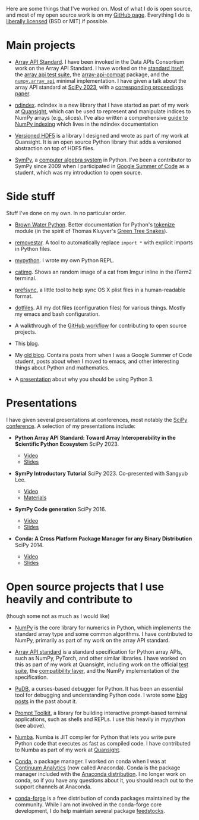 Here are some things that I've worked on. Most of what I do is open source,
and most of my open source work is on my
[GitHub page](https://github.com/asmeurer). Everything I do is
[liberally licensed](http://copyfree.org/) (BSD or MIT) if possible.

# Main projects

- [Array API Standard](https://data-apis.org/array-api/latest/). I have been
  invoked in the Data APIs Consortium work on the Array API Standard. I have
  worked on the [standard itself](https://github.com/data-apis/array-api), the
  [array api test suite](https://github.com/data-apis/array-api-tests), the
  [array-api-compat](https://github.com/data-apis/array-api-compat) package,
  and the
  [`numpy.array_api`](https://numpy.org/devdocs/reference/array_api.html)
  minimal implementation. I have given a talk about the array API standard at
  [SciPy 2023](https://www.youtube.com/watch?v=16rB-fosAWw), with a
  [corresponding proceedings
  paper](https://conference.scipy.org/proceedings/scipy2023/aaron_meurer.html).

- [ndindex](https://quansight-labs.github.io/ndindex/). ndindex is a new library
  that I have started as part of my work at
  [Quansight](https://www.quansight.com/), which can be used to represent and
  manipulate indices to NumPy arrays (e.g., slices). I've also written a
  comprehensive [guide to NumPy
  indexing](https://quansight-labs.github.io/ndindex/indexing-guide/index.html)
  which lives in the ndindex documentation

- [Versioned HDF5](https://github.com/deshaw/versioned-hdf5) is a library I
  designed and wrote as part of my work at Quansight. It is an open source Python
  library that adds a versioned abstraction on top of HDF5 files.

- [SymPy](http://www.sympy.org/en/index.html), a [computer algebra
  system](https://en.wikipedia.org/wiki/Computer_algebra_system) in Python.
  I've been a contributor to SymPy since 2009 when I participated in [Google
  Summer of Code](https://summerofcode.withgoogle.com/) as a student, which
  was my introduction to open source.

# Side stuff

Stuff I've done on my own. In no particular order.

- [Brown Water Python](https://www.asmeurer.com/brown-water-python/). Better
  documentation for Python's
  [tokenize](https://docs.python.org/3/library/tokenize.html) module (in the
  spirit of Thomas Kluyver's [Green Tree
  Snakes](https://greentreesnakes.readthedocs.io/en/latest/)).

- [removestar](https://www.asmeurer.com/removestar/). A tool to automatically
  replace `import *` with explicit imports in Python files.

- [mypython](https://github.com/asmeurer/mypython). I wrote my own Python
  REPL.

- [catimg](https://github.com/asmeurer/catimg/). Shows an random image of a
  cat from Imgur inline in the iTerm2 terminal.

- [prefsync](https://github.com/asmeurer/prefsync), a little tool to help
  sync OS X plist files in a human-readable format.

- [dotfiles](https://github.com/asmeurer/dotfiles). All my dot files
  (configuration files) for various things. Mostly my emacs and bash
  configuration.

- A walkthrough of the
  [GitHub workflow](http://asmeurer.com/git-workflow) for contributing
  to open source projects.

- This [blog](https://github.com/asmeurer/blog).

- My [old blog](https://asmeurersympy.wordpress.com/). Contains posts from
  when I was a Google Summer of Code student, posts about when I moved to
  emacs, and other interesting things about Python and mathematics.

- A
  [presentation](https://asmeurer.github.io/python3-presentation/slides.html)
  about why you should be using Python 3.

# Presentations

I have given several presentations at conferences, most notably the [SciPy
conference](https://conference.scipy.org/). A selection of my presentations
include:

- **Python Array API Standard: Toward Array Interoperability in the Scientific
  Python Ecosystem** SciPy 2023.
  - [Video](https://www.youtube.com/watch?v=16rB-fosAWw)
  - [Slides](https://speakerdeck.com/asmeurer/python-array-api-standard-toward-array-interoperability-in-the-scientific-python-ecosystem)

- **SymPy Introductory Tutorial** SciPy 2023. Co-presented with Sangyub Lee.
  - [Video](https://www.youtube.com/watch?v=FZWevQ6Xz6U)
  - [Materials](https://github.com/sympy/scipy-2023-tutorial/)

- **SymPy Code generation** SciPy 2016.
  - [Video](https://www.youtube.com/watch?v=nmI-cDAUjdE)
  - [Slides](https://speakerdeck.com/asmeurer/sympy-code-generation)

- **Conda: A Cross Platform Package Manager for any Binary Distribution**
SciPy 2014.
  - [Video](https://www.youtube.com/watch?v=UaIvrDWrIWM)
  - [Slides](https://speakerdeck.com/asmeurer/conda-a-cross-platform-binary-package-manager-for-any-distribution)

# Open source projects that I use heavily and contribute to

(though some not as much as I would like)

- [NumPy](https://numpy.org/) is the core library for numerics in Python,
  which implements the standard array type and some common algorithms. I have
  contributed to NumPy, primarily as part of my work on the array API standard.

- [Array API standard](https://data-apis.org/array-api/latest/) is a standard
  specification for Python array APIs, such as NumPy, PyTorch, and other
  similar libraries. I have worked on this as part of my work at Quansight,
  including work on the official [test
  suite](https://github.com/data-apis/array-api-tests), the [compatibility
  layer](https://data-apis.org/array-api-compat/), and the NumPy
  implementation of the specification.

- [PuDB](http://mathema.tician.de/debug-python-in-style/), a curses-based
  debugger for Python. It has been an essential tool for debugging and
  understanding Python code. I wrote some
  [blog](https://asmeurersympy.wordpress.com/2010/06/04/pudb-a-better-python-debugger/)
  [posts](https://asmeurersympy.wordpress.com/2011/08/08/hacking-pudb-now-an-even-better-python-debugger/)
  in the past about it.

- [Prompt Toolkit](https://github.com/jonathanslenders/python-prompt-toolkit),
  a library for building interactive prompt-based terminal applications, such
  as shells and REPLs. I use this heavily in mypython (see above).

- [Numba](https://numba.pydata.org/). Numba is JIT compiler for Python that
  lets you write pure Python code that executes as fast as compiled code. I
  have contributed to Numba as part of my work at
  [Quansight](https://www.quansight.com/).

- [Conda](http://conda.pydata.org/docs/), a package manager. I worked on conda
  when I was at [Continuum Analytics](http://continuum.io/) (now called
  Anaconda). Conda is the package manager included with the [Anaconda
  distribution](https://www.anaconda.com/products/individual). I no longer
  work on conda, so if you have any questions about it, you should reach out
  to the support channels at Anaconda.

- [conda-forge](https://conda-forge.org/) is a free distribution of conda
  packages maintained by the community. While I am not involved in the
  conda-forge core development, I do help maintain several package
  [feedstocks](https://github.com/orgs/conda-forge/teams?query=%40asmeurer).
